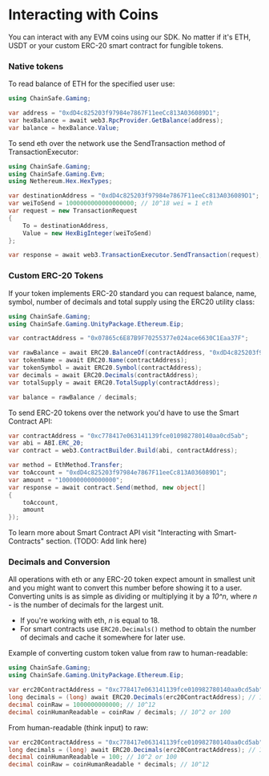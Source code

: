 # Interacting with Coins

You can interact with any EVM coins using our SDK. No matter if it's ETH,
USDT or your custom ERC-20 smart contract for fungible tokens.

### Native tokens

To read balance of ETH for the specified user use:

```csharp
using ChainSafe.Gaming;

var address = "0xdD4c825203f97984e7867F11eeCc813A036089D1";
var hexBalance = await web3.RpcProvider.GetBalance(address);
var balance = hexBalance.Value;
```

To send eth over the network use the SendTransaction method of TransactionExecutor:

```csharp
using ChainSafe.Gaming;
using ChainSafe.Gaming.Evm;
using Nethereum.Hex.HexTypes;

var destinationAddress = "0xdD4c825203f97984e7867F11eeCc813A036089D1";
var weiToSend = 1000000000000000000; // 10^18 wei = 1 eth
var request = new TransactionRequest
{
    To = destinationAddress,
    Value = new HexBigInteger(weiToSend)
};

var response = await web3.TransactionExecutor.SendTransaction(request);
```

### Custom ERC-20 Tokens

If your token implements ERC-20 standard you can request balance, name, symbol,
number of decimals and total supply using the ERC20 utility class:

```csharp
using ChainSafe.Gaming;
using ChainSafe.Gaming.UnityPackage.Ethereum.Eip;

var contractAddress = "0x07865c6E87B9F70255377e024ace6630C1Eaa37F";

var rawBalance = await ERC20.BalanceOf(contractAddress, "0xdD4c825203f97984e7867F11eeCc813A036089D1");
var tokenName = await ERC20.Name(contractAddress);
var tokenSymbol = await ERC20.Symbol(contractAddress);
var decimals = await ERC20.Decimals(contractAddress);
var totalSupply = await ERC20.TotalSupply(contractAddress);

var balance = rawBalance / decimals;
```

To send ERC-20 tokens over the network you'd have to use the Smart Contract API:

```csharp
var contractAddress = "0xc778417e063141139fce010982780140aa0cd5ab";
var abi = ABI.ERC_20;
var contract = web3.ContractBuilder.Build(abi, contractAddress);

var method = EthMethod.Transfer;
var toAccount = "0xdD4c825203f97984e7867F11eeCc813A036089D1";
var amount = "1000000000000000";
var response = await contract.Send(method, new object[]
{
    toAccount,
    amount
});
```

To learn more about Smart Contract API visit "Interacting with Smart-Contracts" section. (TODO: Add link here)

### Decimals and Conversion

All operations with eth or any ERC-20 token expect amount in smallest unit and you might want to convert this
number before showing it to a user. Converting units is as simple as dividing or multiplying it by a _10^n_,
where _n_ - is the number of decimals for the largest unit.

- If you're working with eth, _n_ is equal to 18.
- For smart contracts use `ERC20.Decimals()` method to obtain
the number of decimals and cache it somewhere for later use.

Example of converting custom token value from raw to human-readable:

```csharp
using ChainSafe.Gaming;
using ChainSafe.Gaming.UnityPackage.Ethereum.Eip;

var erc20ContractAddress = "0xc778417e063141139fce010982780140aa0cd5ab";
long decimals = (long) await ERC20.Decimals(erc20ContractAddress); // 10^10
decimal coinRaw = 1000000000000; // 10^12
decimal coinHumanReadable = coinRaw / decimals; // 10^2 or 100
```

From human-readable (think input) to raw:

```csharp
var erc20ContractAddress = "0xc778417e063141139fce010982780140aa0cd5ab";
long decimals = (long) await ERC20.Decimals(erc20ContractAddress); // 10^10
decimal coinHumanReadable = 100; // 10^2 or 100
decimal coinRaw = coinHumanReadable * decimals; // 10^12
```

